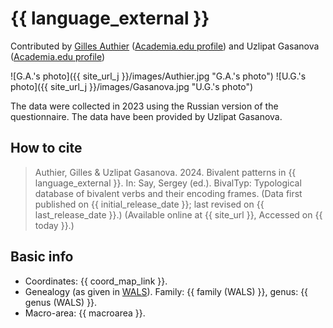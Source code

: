 # {{ language_external }}

Contributed by [Gilles Authier](https://www.ephe.psl.eu/gilles-authier) ([Academia.edu profile](https://ephe.academia.edu/GillesAuthier)) and Uzlipat Gasanova ([Academia.edu profile](https://independent.academia.edu/%D0%A3%D0%93%D0%B0%D1%81%D0%B0%D0%BD%D0%BE%D0%B2%D0%B0)) 

![G.A.'s photo]({{ site_url_j }}/images/Authier.jpg "G.A.'s photo")
![U.G.'s photo]({{ site_url_j }}/images/Gasanova.jpg "U.G.'s photo")

The data were collected in 2023 using the Russian version of the questionnaire. The data have been provided by Uzlipat Gasanova.

## How to cite

> Authier, Gilles & Uzlipat Gasanova. 2024. Bivalent patterns in {{ language_external }}. In: Say, Sergey (ed.). BivalTyp: Typological database of bivalent verbs and their encoding frames. (Data first published on {{ initial_release_date }}; last revised on {{ last_release_date }}.) (Available online at {{ site_url }}, Accessed on {{ today }}.)

## Basic info

- Coordinates: {{ coord_map_link }}.
- Genealogy (as given in [WALS](https://wals.info/)). Family: {{ family (WALS) }}, genus: {{ genus (WALS) }}.
- Macro-area: {{ macroarea }}.
